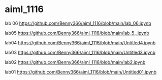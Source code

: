 # aiml_1116
lab 06 https://github.com/Benny366/aiml_1116/blob/main/lab_06.ipynb

lab05 https://github.com/Benny366/aiml_1116/blob/main/lab_5_.ipynb

lab04 https://github.com/Benny366/aiml_1116/blob/main/Untitled4.ipynb

lab03 https://github.com/Benny366/aiml_1116/blob/main/Untitled3.ipynb

lab02 https://github.com/Benny366/aiml_1116/blob/main/lab2.ipynb

lab01 https://github.com/Benny366/aiml_1116/blob/main/Untitled01.ipynb

